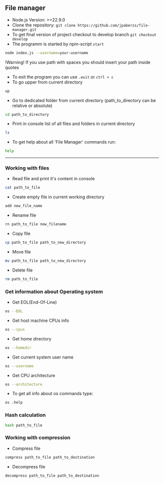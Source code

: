 ## File manager

- Node.js Version: >=22.9.0
- Clone the repository: `git clone https://github.com/jpaberzs/file-manager.git`
- To get final version of project checkout to develop branch `git checkout develop`
- The programm is started by npm-script `start`

```bash
node index.js --username=your-username
```

!Warning! If you use path with spaces you should insert your path inside quotes

- To exit the program you can use `.exit` or `ctrl + c`
- To go upper from current directory

```bash
up
```

- Go to dedicated folder from current directory (path_to_directory can be relative or absolute)

```bash
cd path_to_directory
```

- Print in console list of all files and folders in current directory

```bash
ls
```

- To get help about all 'File Manager' commands run:

```bash
help
```

---

### Working with files

- Read file and print it's content in console

```bash
cat path_to_file
```

- Create empty file in current working directory

```bash
add new_file_name
```

- Rename file

```bash
rn path_to_file new_filename
```

- Copy file

```bash
cp path_to_file path_to_new_directory
```

- Move file

```bash
mv path_to_file path_to_new_directory
```

- Delete file

```bash
rm path_to_file
```

### Get information about Operating system

- Get EOL(End-Of-Line)

```bash
os --EOL
```

- Get host machine CPUs info

```bash
os --cpus
```

- Get home directory

```bash
os --homedir
```

- Get current system user name

```bash
os --username
```

- Get CPU architecture

```bash
os --architecture
```

- To get all info about os commands type:

```bash
os .help
```

### Hash calculation

```bash
hash path_to_file
```

### Working with compression

- Compress file

```bash
compress path_to_file path_to_destination
```

- Decompress file

```bash
decompress path_to_file path_to_destination
```
